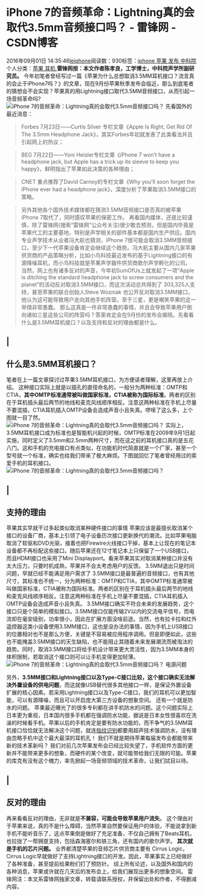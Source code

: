 
# iPhone 7的音频革命：Lightning真的会取代3.5mm音频接口吗？ - 雷锋网 - CSDN博客


2016年09月01日 14:35:46[leiphone](https://me.csdn.net/leiphone)阅读数：930标签：[iphone																](https://so.csdn.net/so/search/s.do?q=iphone&t=blog)[苹果																](https://so.csdn.net/so/search/s.do?q=苹果&t=blog)[发布																](https://so.csdn.net/so/search/s.do?q=发布&t=blog)[中科院																](https://so.csdn.net/so/search/s.do?q=中科院&t=blog)[
							](https://so.csdn.net/so/search/s.do?q=发布&t=blog)[
																					](https://so.csdn.net/so/search/s.do?q=苹果&t=blog)个人分类：[苹果																](https://blog.csdn.net/leiphone/article/category/6383925)[耳机																](https://blog.csdn.net/leiphone/article/category/6396111)[
							](https://blog.csdn.net/leiphone/article/category/6383925)
[
				](https://so.csdn.net/so/search/s.do?q=苹果&t=blog)
[
			](https://so.csdn.net/so/search/s.do?q=苹果&t=blog)
[
		](https://so.csdn.net/so/search/s.do?q=iphone&t=blog)
**雷锋网按：本文作者陈孝良，工学博士，中科院声学所副研究员。**
今年初笔者曾经写过一篇《苹果为什么总想取消3.5MM耳机接口？流言真的会止于iPhone7吗？》的文章，现在9月份苹果秋季发布会临近，那么到底笔者的猜想会不会实现？苹果真的用Lightning接口取代3.5MM音频接口，从而引起一场音频革命吗?
![iPhone 7的音频革命：Lightning真的会取代3.5mm音频接口吗？](http://static.leiphone.com/uploads/new/article/740_740/201608/57c44dfc2e96f.jpg?imageMogr2/format/jpg/quality/80)
先看国外的最近消息：
> Forbes 7月23日——Curtis Silver 专栏文章《Apple Is Right, Get Rid Of The 3.5mm Headphone Jack》，其实Forbes年初就发表了此类看法并且引起网上的热议；


> BEG 7月22日——Yoni Heisler专栏文章《iPhone 7 won’t have a headphone jack, but Apple has a trick up its sleeve to keep you happy》，鲜明指出了苹果如此决策的各种理由；


> CNET 重点推荐了David Carnoy的专栏文章《Why you'll soon forget the iPhone ever had a headphone jack》，深度分析了苹果取消3.5MM接口的策略。


> 另外其他各个国外技术媒体都在猜测3.5MM音频接口是否真的被苹果iPhone 7取代了，同时感叹苹果的保密工作。
再看国内媒体，还是比较谨慎，除了雷锋网(搜索“雷锋网”公众号关注)很少敢去预测，但是国内毕竟是苹果代工的主要基地，特别是声学相关的部件基本都是国内生产供应。国内专业声学技术从业者冯大航也猜测，iPhone 7很可能会取消3.5MM音频接口，至少下一代苹果设备肯定会继续这个趋势。冯大航主要从国内几家苹果供货商的产品策略分析，比如小鸟科技最近发布的基于Lightning接口的有源降噪耳机，而小鸟科技就是苹果声学器件供货商歌尔声学孵化的公司。
当然，网上也有诸多反对的声音，今年初SumOfUs上就发起了一项“Apple is ditching the standard headphone jack to screw consumers and the planet”的活动反对取消3.5MM接口，而这次活动总共得到了 303,325人支持，甚至苹果的联合创始人Steve Wozniak 也公开反对取消3.5MM接口，他认为这可能导致用户走向其他手机阵营。至于三星，更是嘲笑苹果的这一举措非常愚蠢。
那么这真是一件非常愚蠢的事情，并且会导致苹果用户倒向诸如三星这些公司的阵营吗？答案肯定会在9月份的发布会揭晓。先看看什么是3.5MM耳机接口？以及支持和反对的理由都是什么。
## |
## 什么是3.5MM耳机接口？
笔者在上一篇文章探讨过苹果3.5MM耳机接口，为方便读者理解，这里再放上介绍。
这种接口实际上就是以插孔的直径命名的，一般分为两种标准：OMTP和CTIA，**其中OMTP标准通常被叫做国家标准，CTIA被称为国际标准**。两者的区别在于耳机插头最后两节的地线和麦克风线顺序相反。注意这两种标准在手机上尽量不要混插，CTIA耳机插入OMTP设备会造成声音小且失真。啰嗦了这么多，上个图就一目了然。
![iPhone 7的音频革命：Lightning真的会取代3.5mm音频接口吗？](http://static.leiphone.com/uploads/new/article/740_740/201609/57c7ab9a8bc5a.jpg?imageMogr2/format/jpg/quality/80)
实际上，3.5MM耳机接口成为标准也是智能机兴起的时候，OMTP标准在2009年9月1日起实施，同时定义了3.5mm和2.5mm两种尺寸，而在这之前的耳机接口真的是五花八门。这和手机的充电接口有点类似，在功能机时代简直就是一个厂家，甚至一个型号就一个标准，确实也给我们带来了极大麻烦。下图就回忆了笔者曾经用过的索爱手机的耳机接口。
![iPhone 7的音频革命：Lightning真的会取代3.5mm音频接口吗？](http://static.leiphone.com/uploads/new/article/740_740/201609/57c7abadc9e45.jpg?imageMogr2/format/jpg/quality/80)
## |
## 支持的理由
苹果其实早就干过多起类似取消某种硬件接口的事情
苹果应该是最擅长取消某个接口的设备厂商，基本上引领了电子设备历次接口更新换代的潮流。比如苹果电脑取消了软驱和DVD光驱，接着也把Firewire火线接口干掉，基本上让现在的笔记本设备都不再标配这些接口。随后苹果还在12寸笔记本上只保留了一个USB接口，而且HDMI接口也采用了Mini Displayport。看来苹果其实对取消某种接口并没有太大压力，只要时机成熟，苹果并不会太考虑用户的反馈。
3.5MM退出只是时间问题，早就已经不能满足用户需求了
3.5MM接口是最普遍的音频接口，也有其他尺寸，其标准也不统一，分为两种标准：OMTP和CTIA，其中OMTP标准通常被叫做国家标准，CTIA被称为国际标准。两者的区别在于耳机插头最后两节的地线和麦克风线顺序相反。注意这两种标准在手机上尽量不要混插，CTIA耳机插入OMTP设备会造成声音小且失真。
3.5MM接口确实不符合未来的发展趋势，这个接口只是个简单的模拟接口。3.5MM接口仅能传输2V以内的交流电平信号，而电流却在毫安级别，功率很小，因此在扩展方面没啥前途。当然，也有拉卡拉和红外遥控器这类小设备使用3.5MM接口，这也是没办法的事情，因为手机上USB接口的位置相对也不是那么方便，关键是不容易被应用程序调用。但是即便如此，这些也不能掩盖3.5MM接口的天生缺陷，也不能阻止其随着未来发展潮流而被淘汰的趋势。同时，取消3.5MM接口将给手机设计带来更大灵活性，因为3.5MM本身的体积限制，若取消这个接口则可以让手机变得更加轻薄。
![iPhone 7的音频革命：Lightning真的会取代3.5mm音频接口吗？](http://static.leiphone.com/uploads/new/article/740_740/201608/57c44e0656a22.jpg?imageMogr2/format/jpg/quality/80)
电源问题

另外，**3.5MM接口和Lightning接口以及Type-C接口比较，这个接口确实无法解决外置设备的供电问题**，而这就像USB替代很多其他接口一样，是保证外置设备扩展的核心因素。若采用Lightning接口以及Type-C接口，我们的耳机可以更加智能，可以有源降噪，而且可以开启庞大第三方设备的想象空间。
还有一个就是防水的问题。
苹果最近曝光了的很多专利都在讲手机防水的问题。这个问题实际上日本更为重视，日本国内很多手机都在强调防水功能，据说是日本女性很喜欢在洗澡的时候看手机。苹果以后的手机肯定是要有防水功能的，而不争气的3.5MM耳机接口恰恰就无法解决这个问题，就连[指纹识别](http://www.leiphone.com/tag/%E6%8C%87%E7%BA%B9%E8%AF%86%E5%88%AB)都要用超声技术强调防水，没有理由忽略手机中这个最大最深的耳机孔！
我们不就是期待苹果每届发布会都能带来新的技术革新吗？
我们对前几次苹果发布会已经比较失望了，手机软件方面的更新并不能带来更多的想象，而硬件的某个改变，就可能带给我们无限的可能。苹果的库克有没有这个魄力，率先掀起一场音频领域的技术革命，让我们拭目以待。
## |
## 反对的理由
再来看看反对的理由，无非就是**不兼容，可能会导致苹果用户流失**。
这个理由对于苹果来说，真的不是什么障碍，当然苹果自然要保证用户的体验，不能说拿到新手机不能听音乐了，这点苹果倒是做好了充足准备，不仅自己拥有了Beats耳机，也拉拢了一帮拥趸支持，包括森海塞尔和铁三角，还有国内的歌尔声学。
**其次就是手机的芯片问题。**
业界都清楚苹果的音频芯片供货商主要有 Cirrus Logic，Cirrus Logic早就做好了支持Lightning接口的开发。因此，苹果事实上已经做好了各种准备，甚至提前给果粉们打了预防针。
综上所有论述，以及国外和国内的各种消息，苹果或许就在几天后的发布会上，给我们展现出更多的想象空间。
雷锋网注：本文系雷锋网独家文章，转载请联系授权，并保留出处和作者，不得删减内容。

